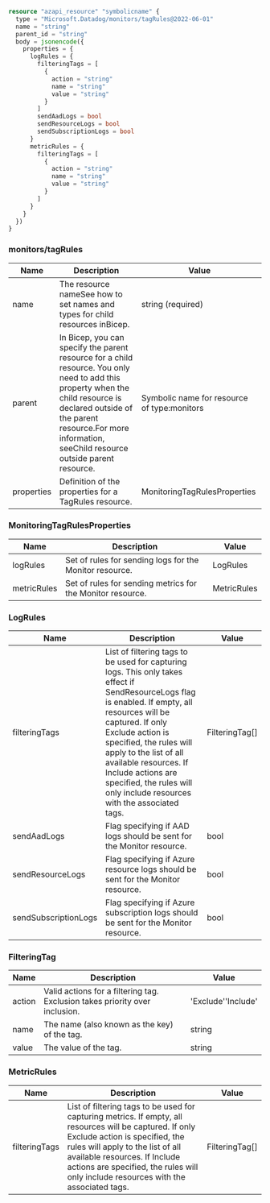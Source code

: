 ```terraform
resource "azapi_resource" "symbolicname" {
  type = "Microsoft.Datadog/monitors/tagRules@2022-06-01"
  name = "string"
  parent_id = "string"
  body = jsonencode({
    properties = {
      logRules = {
        filteringTags = [
          {
            action = "string"
            name = "string"
            value = "string"
          }
        ]
        sendAadLogs = bool
        sendResourceLogs = bool
        sendSubscriptionLogs = bool
      }
      metricRules = {
        filteringTags = [
          {
            action = "string"
            name = "string"
            value = "string"
          }
        ]
      }
    }
  })
}

```

### monitors/tagRules

| Name | Description | Value |
|-|-|-|
| name | The resource nameSee how to set names and types for child resources inBicep. | string (required) |
| parent | In Bicep, you can specify the parent resource for a child resource. You only need to add this property when the child resource is declared outside of the parent resource.For more information, seeChild resource outside parent resource. | Symbolic name for resource of type:monitors |
| properties | Definition of the properties for a TagRules resource. | MonitoringTagRulesProperties |


### MonitoringTagRulesProperties

| Name | Description | Value |
|-|-|-|
| logRules | Set of rules for sending logs for the Monitor resource. | LogRules |
| metricRules | Set of rules for sending metrics for the Monitor resource. | MetricRules |


### LogRules

| Name | Description | Value |
|-|-|-|
| filteringTags | List of filtering tags to be used for capturing logs. This only takes effect if SendResourceLogs flag is enabled. If empty, all resources will be captured. If only Exclude action is specified, the rules will apply to the list of all available resources. If Include actions are specified, the rules will only include resources with the associated tags. | FilteringTag[] |
| sendAadLogs | Flag specifying if AAD logs should be sent for the Monitor resource. | bool |
| sendResourceLogs | Flag specifying if Azure resource logs should be sent for the Monitor resource. | bool |
| sendSubscriptionLogs | Flag specifying if Azure subscription logs should be sent for the Monitor resource. | bool |


### FilteringTag

| Name | Description | Value |
|-|-|-|
| action | Valid actions for a filtering tag. Exclusion takes priority over inclusion. | 'Exclude''Include' |
| name | The name (also known as the key) of the tag. | string |
| value | The value of the tag. | string |


### MetricRules

| Name | Description | Value |
|-|-|-|
| filteringTags | List of filtering tags to be used for capturing metrics. If empty, all resources will be captured. If only Exclude action is specified, the rules will apply to the list of all available resources. If Include actions are specified, the rules will only include resources with the associated tags. | FilteringTag[] |


